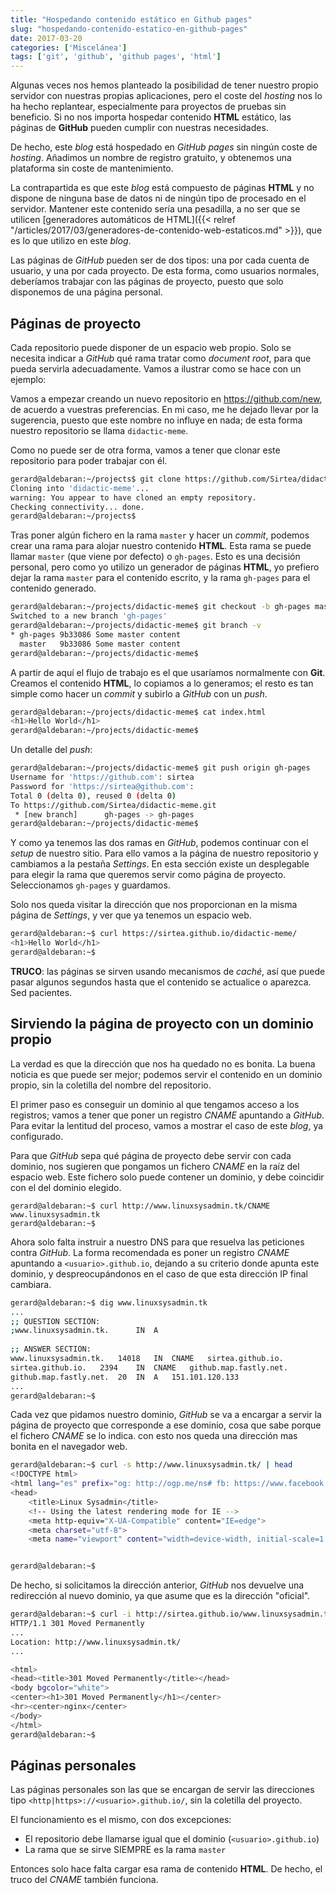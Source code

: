 ```yaml
---
title: "Hospedando contenido estático en Github pages"
slug: "hospedando-contenido-estatico-en-github-pages"
date: 2017-03-20
categories: ['Miscelánea']
tags: ['git', 'github', 'github pages', 'html']
---
```


Algunas veces nos hemos planteado la posibilidad de tener nuestro propio servidor con nuestras propias aplicaciones, pero el coste del *hosting* nos lo ha hecho replantear, especialmente para proyectos de pruebas sin beneficio. Si no nos importa hospedar contenido **HTML** estático, las páginas de **GitHub** pueden cumplir con nuestras necesidades.<!--more-->

De hecho, este *blog* está hospedado en *GitHub pages* sin ningún coste de *hosting*. Añadimos un nombre de registro gratuito, y obtenemos una plataforma sin coste de mantenimiento.

La contrapartida es que este *blog* está compuesto de páginas **HTML** y no dispone de ninguna base de datos ni de ningún tipo de procesado en el servidor. Mantener este contenido sería una pesadilla, a no ser que se utilicen [generadores automáticos de HTML]({{< relref "/articles/2017/03/generadores-de-contenido-web-estaticos.md" >}}), que es lo que utilizo en este *blog*.

Las páginas de *GitHub* pueden ser de dos tipos: una por cada cuenta de usuario, y una por cada proyecto. De esta forma, como usuarios normales, deberíamos trabajar con las páginas de proyecto, puesto que solo disponemos de una página personal.

## Páginas de proyecto

Cada repositorio puede disponer de un espacio web propio. Solo se necesita indicar a *GitHub* qué rama tratar como *document root*, para que pueda servirla adecuadamente. Vamos a ilustrar como se hace con un ejemplo:

Vamos a empezar creando un nuevo repositorio en <https://github.com/new>, de acuerdo a vuestras preferencias. En mi caso, me he dejado llevar por la sugerencia, puesto que este nombre no influye en nada; de esta forma nuestro repositorio se llama `didactic-meme`.

Como no puede ser de otra forma, vamos a tener que clonar este repositorio para poder trabajar con él.

```bash
gerard@aldebaran:~/projects$ git clone https://github.com/Sirtea/didactic-meme.git
Cloning into 'didactic-meme'...
warning: You appear to have cloned an empty repository.
Checking connectivity... done.
gerard@aldebaran:~/projects$ 
```

Tras poner algún fichero en la rama `master` y hacer un *commit*, podemos crear una rama para alojar nuestro contenido **HTML**. Esta rama se puede llamar `master` (que viene por defecto) o `gh-pages`. Esto es una decisión personal, pero como yo utilizo un generador de páginas **HTML**, yo prefiero dejar la rama `master` para el contenido escrito, y la rama `gh-pages` para el contenido generado.

```bash
gerard@aldebaran:~/projects/didactic-meme$ git checkout -b gh-pages master
Switched to a new branch 'gh-pages'
gerard@aldebaran:~/projects/didactic-meme$ git branch -v
* gh-pages 9b33086 Some master content
  master   9b33086 Some master content
gerard@aldebaran:~/projects/didactic-meme$ 
```

A partir de aquí el flujo de trabajo es el que usaríamos normalmente con **Git**. Creamos el contenido **HTML**, lo copiamos a lo generamos; el resto es tan simple como hacer un *commit* y subirlo a *GitHub* con un *push*.

```bash
gerard@aldebaran:~/projects/didactic-meme$ cat index.html 
<h1>Hello World</h1>
gerard@aldebaran:~/projects/didactic-meme$ 
```

Un detalle del *push*:

```bash
gerard@aldebaran:~/projects/didactic-meme$ git push origin gh-pages
Username for 'https://github.com': sirtea
Password for 'https://sirtea@github.com': 
Total 0 (delta 0), reused 0 (delta 0)
To https://github.com/Sirtea/didactic-meme.git
 * [new branch]      gh-pages -> gh-pages
gerard@aldebaran:~/projects/didactic-meme$ 
```

Y como ya tenemos las dos ramas en *GitHub*, podemos continuar con el *setup* de nuestro sitio. Para ello vamos a la página de nuestro repositorio y cambiamos a la pestaña *Settings*. En esta sección existe un desplegable para elegir la rama que queremos servir como página de proyecto. Seleccionamos `gh-pages` y guardamos.

Solo nos queda visitar la dirección que nos proporcionan en la misma página de *Settings*, y ver que ya tenemos un espacio web.

```bash
gerard@aldebaran:~$ curl https://sirtea.github.io/didactic-meme/
<h1>Hello World</h1>
gerard@aldebaran:~$ 
```

**TRUCO**: las páginas se sirven usando mecanismos de *caché*, así que puede pasar algunos segundos hasta que el contenido se actualice o aparezca. Sed pacientes.

## Sirviendo la página de proyecto con un dominio propio

La verdad es que la dirección que nos ha quedado no es bonita. La buena noticia es que puede ser mejor; podemos servir el contenido en un dominio propio, sin la coletilla del nombre del repositorio.

El primer paso es conseguir un dominio al que tengamos acceso a los registros; vamos a tener que poner un registro *CNAME* apuntando a *GitHub*. Para evitar la lentitud del proceso, vamos a mostrar el caso de este *blog*, ya configurado.

Para que *GitHub* sepa qué página de proyecto debe servir con cada dominio, nos sugieren que pongamos un fichero *CNAME* en la raíz del espacio web. Este fichero solo puede contener un dominio, y debe coincidir con el del dominio elegido.

```
gerard@aldebaran:~$ curl http://www.linuxsysadmin.tk/CNAME
www.linuxsysadmin.tk
gerard@aldebaran:~$ 
```

Ahora solo falta instruir a nuestro DNS para que resuelva las peticiones contra *GitHub*. La forma recomendada es poner un registro *CNAME* apuntando a `<usuario>.github.io`, dejando a su criterio donde apunta este dominio, y despreocupándonos en el caso de que esta dirección IP final cambiara.

```bash
gerard@aldebaran:~$ dig www.linuxsysadmin.tk
...  
;; QUESTION SECTION:
;www.linuxsysadmin.tk.		IN	A
  
;; ANSWER SECTION:
www.linuxsysadmin.tk.	14018	IN	CNAME	sirtea.github.io.
sirtea.github.io.	2394	IN	CNAME	github.map.fastly.net.
github.map.fastly.net.	20	IN	A	151.101.120.133
...  
gerard@aldebaran:~$ 
```

Cada vez que pidamos nuestro dominio, *GitHub* se va a encargar a servir la página de proyecto que corresponde a ese dominio, cosa que sabe porque el fichero *CNAME* se lo indica. con esto nos queda una dirección mas bonita en el navegador web.

```bash
gerard@aldebaran:~$ curl -s http://www.linuxsysadmin.tk/ | head
<!DOCTYPE html>
<html lang="es" prefix="og: http://ogp.me/ns# fb: https://www.facebook.com/2008/fbml">
<head>
    <title>Linux Sysadmin</title>
    <!-- Using the latest rendering mode for IE -->
    <meta http-equiv="X-UA-Compatible" content="IE=edge">
    <meta charset="utf-8">
    <meta name="viewport" content="width=device-width, initial-scale=1.0">


gerard@aldebaran:~$ 
```

De hecho, si solicitamos la dirección anterior, *GitHub* nos devuelve una redirección al nuevo dominio, ya que asume que es la dirección "oficial".

```bash
gerard@aldebaran:~$ curl -i http://sirtea.github.io/www.linuxsysadmin.tk/
HTTP/1.1 301 Moved Permanently
...  
Location: http://www.linuxsysadmin.tk/
...  

<html>
<head><title>301 Moved Permanently</title></head>
<body bgcolor="white">
<center><h1>301 Moved Permanently</h1></center>
<hr><center>nginx</center>
</body>
</html>
gerard@aldebaran:~$ 
```

## Páginas personales

Las páginas personales son las que se encargan de servir las direcciones tipo `<http|https>://<usuario>.github.io/`, sin la coletilla del proyecto.

El funcionamiento es el mismo, con dos excepciones:

* El repositorio debe llamarse igual que el dominio (`<usuario>.github.io`)
* La rama que se sirve SIEMPRE es la rama `master`

Entonces solo hace falta cargar esa rama de contenido **HTML**. De hecho, el truco del *CNAME* también funciona.
